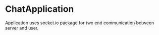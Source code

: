 # ChatApplication
Application uses socket.io package for two end communication between server and user.
